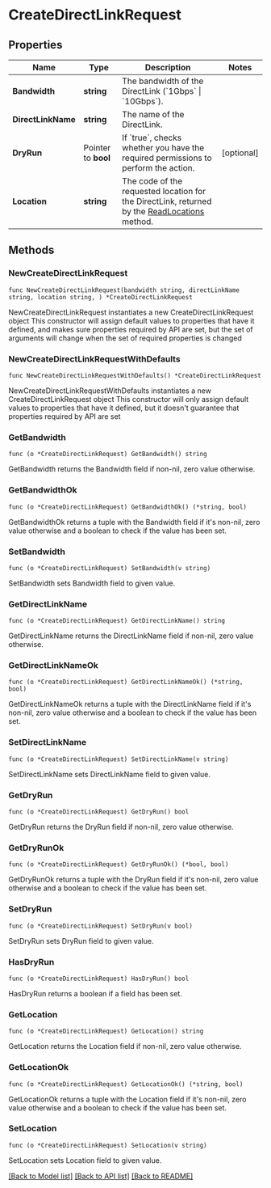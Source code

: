# CreateDirectLinkRequest

## Properties

Name | Type | Description | Notes
------------ | ------------- | ------------- | -------------
**Bandwidth** | **string** | The bandwidth of the DirectLink (&#x60;1Gbps&#x60; \\| &#x60;10Gbps&#x60;). | 
**DirectLinkName** | **string** | The name of the DirectLink. | 
**DryRun** | Pointer to **bool** | If &#x60;true&#x60;, checks whether you have the required permissions to perform the action. | [optional] 
**Location** | **string** | The code of the requested location for the DirectLink, returned by the [ReadLocations](#readlocations) method. | 

## Methods

### NewCreateDirectLinkRequest

`func NewCreateDirectLinkRequest(bandwidth string, directLinkName string, location string, ) *CreateDirectLinkRequest`

NewCreateDirectLinkRequest instantiates a new CreateDirectLinkRequest object
This constructor will assign default values to properties that have it defined,
and makes sure properties required by API are set, but the set of arguments
will change when the set of required properties is changed

### NewCreateDirectLinkRequestWithDefaults

`func NewCreateDirectLinkRequestWithDefaults() *CreateDirectLinkRequest`

NewCreateDirectLinkRequestWithDefaults instantiates a new CreateDirectLinkRequest object
This constructor will only assign default values to properties that have it defined,
but it doesn't guarantee that properties required by API are set

### GetBandwidth

`func (o *CreateDirectLinkRequest) GetBandwidth() string`

GetBandwidth returns the Bandwidth field if non-nil, zero value otherwise.

### GetBandwidthOk

`func (o *CreateDirectLinkRequest) GetBandwidthOk() (*string, bool)`

GetBandwidthOk returns a tuple with the Bandwidth field if it's non-nil, zero value otherwise
and a boolean to check if the value has been set.

### SetBandwidth

`func (o *CreateDirectLinkRequest) SetBandwidth(v string)`

SetBandwidth sets Bandwidth field to given value.


### GetDirectLinkName

`func (o *CreateDirectLinkRequest) GetDirectLinkName() string`

GetDirectLinkName returns the DirectLinkName field if non-nil, zero value otherwise.

### GetDirectLinkNameOk

`func (o *CreateDirectLinkRequest) GetDirectLinkNameOk() (*string, bool)`

GetDirectLinkNameOk returns a tuple with the DirectLinkName field if it's non-nil, zero value otherwise
and a boolean to check if the value has been set.

### SetDirectLinkName

`func (o *CreateDirectLinkRequest) SetDirectLinkName(v string)`

SetDirectLinkName sets DirectLinkName field to given value.


### GetDryRun

`func (o *CreateDirectLinkRequest) GetDryRun() bool`

GetDryRun returns the DryRun field if non-nil, zero value otherwise.

### GetDryRunOk

`func (o *CreateDirectLinkRequest) GetDryRunOk() (*bool, bool)`

GetDryRunOk returns a tuple with the DryRun field if it's non-nil, zero value otherwise
and a boolean to check if the value has been set.

### SetDryRun

`func (o *CreateDirectLinkRequest) SetDryRun(v bool)`

SetDryRun sets DryRun field to given value.

### HasDryRun

`func (o *CreateDirectLinkRequest) HasDryRun() bool`

HasDryRun returns a boolean if a field has been set.

### GetLocation

`func (o *CreateDirectLinkRequest) GetLocation() string`

GetLocation returns the Location field if non-nil, zero value otherwise.

### GetLocationOk

`func (o *CreateDirectLinkRequest) GetLocationOk() (*string, bool)`

GetLocationOk returns a tuple with the Location field if it's non-nil, zero value otherwise
and a boolean to check if the value has been set.

### SetLocation

`func (o *CreateDirectLinkRequest) SetLocation(v string)`

SetLocation sets Location field to given value.



[[Back to Model list]](../README.md#documentation-for-models) [[Back to API list]](../README.md#documentation-for-api-endpoints) [[Back to README]](../README.md)


